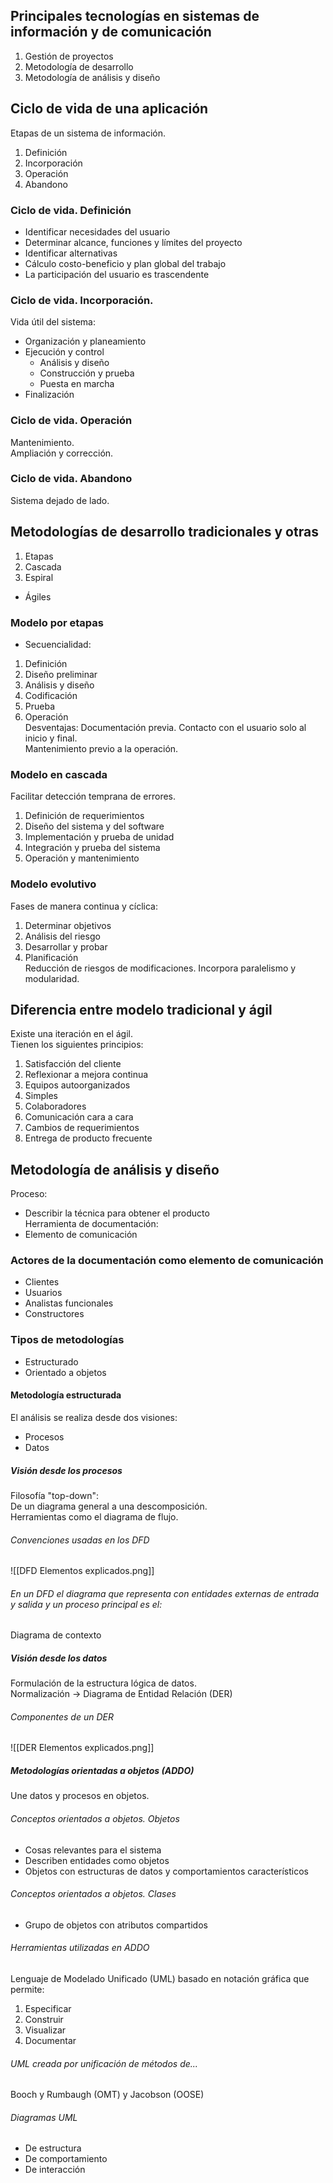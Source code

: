 ## Principales tecnologías en sistemas de información y de comunicación
1. Gestión de proyectos  
2. Metodología de desarrollo  
3. Metodología de análisis y diseño  

## Ciclo de vida de una aplicación
Etapas de un sistema de información.
1. Definición  
2. Incorporación  
3. Operación  
4. Abandono  

### Ciclo de vida. Definición
- Identificar necesidades del usuario  
- Determinar alcance, funciones y límites del proyecto  
- Identificar alternativas  
- Cálculo costo-beneficio y plan global del trabajo  
- La participación del usuario es trascendente  

### Ciclo de vida. Incorporación.
Vida útil del sistema:
- Organización y planeamiento  
- Ejecución y control  
   - Análisis y diseño  
   - Construcción y prueba  
   - Puesta en marcha  
- Finalización  

### Ciclo de vida. Operación
Mantenimiento.  
Ampliación y corrección.  

### Ciclo de vida. Abandono
Sistema dejado de lado.  

## Metodologías de desarrollo tradicionales y otras
1. Etapas  
2. Cascada  
3. Espiral  
- Ágiles  

### Modelo por etapas
- Secuencialidad:
1. Definición  
2. Diseño preliminar  
3. Análisis y diseño  
4. Codificación  
5. Prueba  
6. Operación  
Desventajas: Documentación previa. Contacto con el usuario solo al inicio y final.  
Mantenimiento previo a la operación.  

### Modelo en cascada
Facilitar detección temprana de errores.
1. Definición de requerimientos  
2. Diseño del sistema y del software  
3. Implementación y prueba de unidad  
4. Integración y prueba del sistema  
5. Operación y mantenimiento  

### Modelo evolutivo
Fases de manera continua y cíclica:
1. Determinar objetivos  
2. Análisis del riesgo  
3. Desarrollar y probar  
4. Planificación  
Reducción de riesgos de modificaciones. Incorpora paralelismo y modularidad.  

## Diferencia entre modelo tradicional y ágil
Existe una iteración en el ágil.  
Tienen los siguientes principios:
1. Satisfacción del cliente  
2. Reflexionar a mejora continua  
3. Equipos autoorganizados  
4. Simples  
5. Colaboradores  
6. Comunicación cara a cara  
7. Cambios de requerimientos  
8. Entrega de producto frecuente  

## Metodología de análisis y diseño
Proceso:
- Describir la técnica para obtener el producto  
Herramienta de documentación:
- Elemento de comunicación  

### Actores de la documentación como elemento de comunicación
- Clientes  
- Usuarios  
- Analistas funcionales  
- Constructores  

### Tipos de metodologías
- Estructurado  
- Orientado a objetos  

#### Metodología estructurada
El análisis se realiza desde dos visiones:
- Procesos  
- Datos  

##### Visión desde los procesos
Filosofía "top-down":  
De un diagrama general a una descomposición.  
Herramientas como el diagrama de flujo.  

###### Convenciones usadas en los DFD
![[DFD Elementos explicados.png]]

###### En un DFD el diagrama que representa con entidades externas de entrada y salida y un proceso principal es el:
Diagrama de contexto  

##### Visión desde los datos
Formulación de la estructura lógica de datos.  
Normalización -> Diagrama de Entidad Relación (DER)  

###### Componentes de un DER
![[DER Elementos explicados.png]]

##### Metodologías orientadas a objetos (ADDO)
Une datos y procesos en objetos.  

###### Conceptos orientados a objetos. Objetos
- Cosas relevantes para el sistema  
- Describen entidades como objetos  
- Objetos con estructuras de datos y comportamientos característicos  

###### Conceptos orientados a objetos. Clases
- Grupo de objetos con atributos compartidos  

###### Herramientas utilizadas en ADDO
Lenguaje de Modelado Unificado (UML) basado en notación gráfica que permite:
1. Especificar  
2. Construir  
3. Visualizar  
4. Documentar  

###### UML creada por unificación de métodos de...
Booch y Rumbaugh (OMT) y Jacobson (OOSE)  

###### Diagramas UML
- De estructura  
- De comportamiento  
- De interacción  
